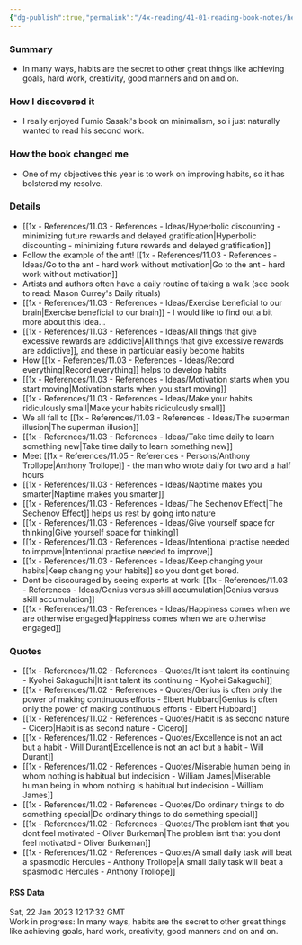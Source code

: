 ```yaml
---
{"dg-publish":true,"permalink":"/4x-reading/41-01-reading-book-notes/hello-habits-fumio-sasaki/","title":"Hello Habits - Fumio Sasaki","dgShowBacklinks":false}
---
```



### Summary
- In many ways, habits are the secret to other great things like achieving goals, hard work, creativity, good manners and on and on.

### How I discovered it
- I really enjoyed Fumio Sasaki's book on minimalism, so i just naturally wanted to read his second work.

### How the book changed me
- One of my objectives this year is to work on improving habits, so it has bolstered my resolve.

### Details
- [[1x - References/11.03 - References - Ideas/Hyperbolic discounting - minimizing future rewards and delayed gratification\|Hyperbolic discounting - minimizing future rewards and delayed gratification]]
- Follow the example of the ant! [[1x - References/11.03 - References - Ideas/Go to the ant - hard work without motivation\|Go to the ant - hard work without motivation]]
- Artists and authors often have a daily routine of taking a walk (see book to read: Mason Currey's Daily rituals)
- [[1x - References/11.03 - References - Ideas/Exercise beneficial to our brain\|Exercise beneficial to our brain]] - I would like to find out a bit more about this idea...
- [[1x - References/11.03 - References - Ideas/All things that give excessive rewards are addictive\|All things that give excessive rewards are addictive]], and these in particular easily become habits
- How [[1x - References/11.03 - References - Ideas/Record everything\|Record everything]] helps to develop habits
- [[1x - References/11.03 - References - Ideas/Motivation starts when you start moving\|Motivation starts when you start moving]]
- [[1x - References/11.03 - References - Ideas/Make your habits ridiculously small\|Make your habits ridiculously small]]
- We all fall to [[1x - References/11.03 - References - Ideas/The superman illusion\|The superman illusion]]
- [[1x - References/11.03 - References - Ideas/Take time daily to learn something new\|Take time daily to learn something new]]
- Meet [[1x - References/11.05 - References - Persons/Anthony Trollope\|Anthony Trollope]] - the man who wrote daily for two and a half hours
- [[1x - References/11.03 - References - Ideas/Naptime makes you smarter\|Naptime makes you smarter]]
- [[1x - References/11.03 - References - Ideas/The Sechenov Effect\|The Sechenov Effect]] helps us rest by going into nature
- [[1x - References/11.03 - References - Ideas/Give yourself space for thinking\|Give yourself space for thinking]]
- [[1x - References/11.03 - References - Ideas/Intentional practise needed to improve\|Intentional practise needed to improve]]
- [[1x - References/11.03 - References - Ideas/Keep changing your habits\|Keep changing your habits]] so you dont get bored.
- Dont be discouraged by seeing experts at work: [[1x - References/11.03 - References - Ideas/Genius versus skill accumulation\|Genius versus skill accumulation]]
- [[1x - References/11.03 - References - Ideas/Happiness comes when we are otherwise engaged\|Happiness comes when we are otherwise engaged]]

### Quotes
- [[1x - References/11.02 - References - Quotes/It isnt talent its continuing - Kyohei Sakaguchi\|It isnt talent its continuing - Kyohei Sakaguchi]]
- [[1x - References/11.02 - References - Quotes/Genius is often only the power of making continuous efforts - Elbert Hubbard\|Genius is often only the power of making continuous efforts - Elbert Hubbard]]
- [[1x - References/11.02 - References - Quotes/Habit is as second nature - Cicero\|Habit is as second nature - Cicero]]
- [[1x - References/11.02 - References - Quotes/Excellence is not an act but a habit - Will Durant\|Excellence is not an act but a habit - Will Durant]]
- [[1x - References/11.02 - References - Quotes/Miserable human being in whom nothing is habitual but indecision - William James\|Miserable human being in whom nothing is habitual but indecision - William James]]
- [[1x - References/11.02 - References - Quotes/Do ordinary things to do something special\|Do ordinary things to do something special]]
- [[1x - References/11.02 - References - Quotes/The problem isnt that you dont feel motivated - Oliver Burkeman\|The problem isnt that you dont feel motivated - Oliver Burkeman]]
- [[1x - References/11.02 - References - Quotes/A small daily task will beat a spasmodic Hercules - Anthony Trollope\|A small daily task will beat a spasmodic Hercules - Anthony Trollope]]




#### RSS Data
<div class='date'>
Sat, 22 Jan 2023 12:17:32 GMT
</div>
<div class='description'>
Work in progress:  In many ways, habits are the secret to other great things like achieving goals, hard work, creativity, good manners and on and on.
</div>
